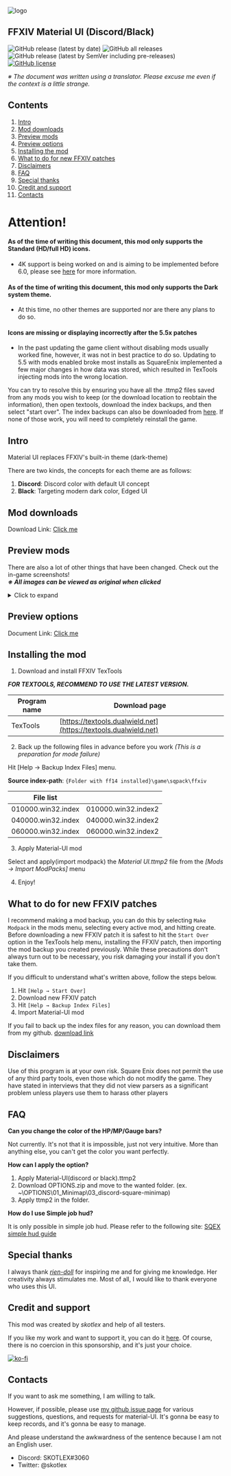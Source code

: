 ![logo](https://github.com/skotlex/ffxiv-material-ui/blob/master/ModPacks/Resources/Preview/github_logo_w902.png)

## FFXIV Material UI (Discord/Black)
![GitHub release (latest by date)](https://img.shields.io/github/v/release/skotlex/ffxiv-material-ui) ![GitHub all releases](https://img.shields.io/github/downloads/skotlex/ffxiv-material-ui/total) ![GitHub release (latest by SemVer including pre-releases)](https://img.shields.io/github/downloads-pre/skotlex/ffxiv-material-ui/latest/total) [![GitHub license](https://img.shields.io/github/license/skotlex/ffxiv-material-ui)](https://github.com/skotlex/ffxiv-material-ui/blob/master/LICENSE)

*※ The document was written using a translator. Please excuse me even if the context is a little strange.*

## Contents

1. [Intro](#intro)  
2. [Mod downloads](#mod-downloads)  
3. [Preview mods](#preview-mods)  
4. [Preview options](#preview-options)
5. [Installing the mod](#installing-the-mod)  
6. [What to do for new FFXIV patches](#what-to-do-for-new-ffxiv-patches)  
7. [Disclaimers](#disclaimers)  
8. [FAQ](#faq)  
9. [Special thanks](#special-thanks)  
10. [Credit and support](#credit-and-support)  
11. [Contacts](#contacts)


# **Attention!**
#### As of the time of writing this document, this mod only supports the Standard (HD/full HD) icons.
* 4K support is being worked on and is aiming to be implemented before 6.0, please see [here](https://github.com/skotlex/ffxiv-material-ui/issues/214) for more information.

#### As of the time of writing this document, this mod only supports the Dark system theme.
* At this time, no other themes are supported nor are there any plans to do so.

#### Icons are missing or displaying incorrectly after the 5.5x patches
* In the past updating the game client without disabling mods usually worked fine, however, it was not in best practice to do so. Updating to 5.5 with mods enabled broke most installs as SquareEnix implemented a few major changes in how data was stored, which resulted in TexTools injecting mods into the wrong location.

You can try to resolve this by ensuring you have all the .ttmp2 files saved from any mods you wish to keep (or the download location to reobtain the information), then open textools, download the index backups, and then select "start over". The index backups can also be downloaded from [here](https://github.com/skotlex/ffxiv-material-ui/tree/master/Index_Backups). If none of those work, you will need to completely reinstall the game.


## Intro

Material UI replaces FFXIV's built-in theme (dark-theme)

There are two kinds, the concepts for each theme are as follows:

1. **Discord**: Discord color with default UI concept
2. **Black**: Targeting modern dark color, Edged UI

## Mod downloads

Download Link: [Click me](https://github.com/skotlex/ffxiv-material-ui/releases)

## Preview mods

There are also a lot of other things that have been changed. Check out the in-game screenshots!  
<b><i>※ All images can be viewed as original when clicked</i></b>

<details>
<summary>Click to expand</summary>

### ◇ Discord
![preview discord](https://github.com/skotlex/ffxiv-material-ui/blob/master/ModPacks/Resources/Preview/preview(discord).png)

### ◇ Black
![preview black](https://github.com/skotlex/ffxiv-material-ui/blob/master/ModPacks/Resources/Preview/preview(black).png)

### ◇ Simple JobHud bar
![preview jobhud bar](https://github.com/skotlex/ffxiv-material-ui/blob/master/ModPacks/Resources/Preview/jobhud.png)

### ◇ Treasure Map Coordinate
![preview treasure map](https://github.com/skotlex/ffxiv-material-ui/blob/master/ModPacks/Resources/Preview/mappack.png)

</details>

## Preview options
Document Link: [Click me](https://github.com/skotlex/ffxiv-material-ui/blob/master/preview_options.md)

## Installing the mod

1. Download and install FFXIV TexTools

***FOR TEXTOOLS, RECOMMEND TO USE THE LATEST VERSION.***

| Program name  | Download page |
|---|---|
| TexTools | [https://textools.dualwield.net](https://textools.dualwield.net) |

2. Back up the following files in advance before you work *(This is a preparation for mode failure)*

Hit [Help → Backup Index Files] menu.

**Source index-path**: `{Folder with ff14 installed}\game\sqpack\ffxiv`

| File list |   |
|---|---|
| 010000.win32.index | 010000.win32.index2 |
| 040000.win32.index | 040000.win32.index2 |
| 060000.win32.index | 060000.win32.index2 |

3. Apply Material-UI mod

Select and apply(import modpack) the *Material UI.ttmp2* file from the *[Mods → Import ModPacks]* menu

4. Enjoy!

## What to do for new FFXIV patches

I recommend making a mod backup, you can do this by selecting `Make Modpack` in the mods menu, selecting every active mod, and hitting create. Before downloading a new FFXIV patch it is safest to hit the `Start Over` option in the TexTools help menu, installing the FFXIV patch, then importing the mod backup you created previously. While these precautions don't always turn out to be necessary, you risk damaging your install if you don't take them.

If you difficult to understand what's written above, follow the steps below.
1. Hit `[Help → Start Over]`
2. Download new FFXIV patch
3. Hit `[Help → Backup Index Files]`
4. Import Material-UI mod

If you fail to back up the index files for any reason, you can download them from my github. [download link](https://github.com/skotlex/ffxiv-material-ui/tree/master/Discord/Index_Backups)

## Disclaimers

Use of this program is at your own risk. Square Enix does not permit the use of any third party tools, even those which do not modify the game. They have stated in interviews that they did not view parsers as a significant problem unless players use them to harass other players

## FAQ

**Can you change the color of the HP/MP/Gauge bars?**

Not currently. It's not that it is impossible, just not very intuitive. More than anything else, you can't get the color you want perfectly.

**How can I apply the option?**

1. Apply Material-UI(discord or black).ttmp2
2. Download OPTIONS.zip and move to the wanted folder. (ex. ~\OPTIONS\01_Minimap\03_discord-square-minimap)
3. Apply ttmp2 in the folder.

**How do I use Simple job hud?**

It is only possible in simple job hud. Please refer to the following site:
[SQEX simple hud guide](https://na.finalfantasyxiv.com/blog/002175.html)

## Special thanks

I always thank [*rien-doll*](https://github.com/rien-doll/minimal-ui) for inspiring me and for giving me knowledge. Her creativity always stimulates me. Most of all, I would like to thank everyone who uses this UI.

## Credit and support

This mod was created by *skotlex* and help of all testers.

If you like my work and want to support it, you can do it [here](https://ko-fi.com/skotlex). Of course, there is no coercion in this sponsorship, and it's just your choice.

[![ko-fi](https://www.ko-fi.com/img/githubbutton_sm.svg)](https://ko-fi.com/O4O8YTN7)

## Contacts

If you want to ask me something, I am willing to talk.

However, if possible, please use [my github issue page](https://github.com/skotlex/ffxiv-material-ui/issues) for various suggestions, questions, and requests for material-UI. It's gonna be easy to keep records, and it's gonna be easy to manage.

And please understand the awkwardness of the sentence because I am not an English user.

* Discord: SKOTLEX#3060
* Twitter: @skotlex
